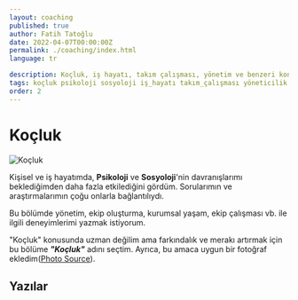 ```yaml
---
layout: coaching
published: true
author: Fatih Tatoğlu
date: 2022-04-07T00:00:00Z
permalink: ./coaching/index.html
language: tr

description: Koçluk, iş hayatı, takım çalışması, yönetim ve benzeri konularda yazdığım yazıların olduğu bölümün ana sayfası.
tags: koçluk psikoloji sosyoloji iş_hayatı takım_çalışması yöneticilik
order: 2
---
```


# Koçluk

![Koçluk](../../image/coaching.jpg)

Kişisel ve iş hayatımda, **Psikoloji** ve **Sosyoloji**'nin davranışlarımı beklediğimden daha fazla etkilediğini gördüm. Sorularımın ve araştırmalarımın çoğu onlarla bağlantılıydı.

Bu bölümde yönetim, ekip oluşturma, kurumsal yaşam, ekip çalışması vb. ile ilgili deneyimlerimi yazmak istiyorum.

"Koçluk" konusunda uzman değilim ama farkındalık ve merakı artırmak için bu bölüme ***"Koçluk"*** adını seçtim. Ayrıca, bu amaca uygun bir fotoğraf ekledim([Photo Source](https://www.pexels.com/tr-tr/fotograf/ormanin-ortasinda-motosiklet-suren-iki-kisi-fotografi-1006116/)).

## Yazılar
